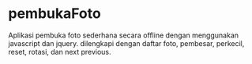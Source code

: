 # pembukaFoto
Aplikasi pembuka foto sederhana secara offline dengan menggunakan javascript dan jquery. dilengkapi dengan daftar foto, pembesar, perkecil, reset, rotasi, dan next previous.
